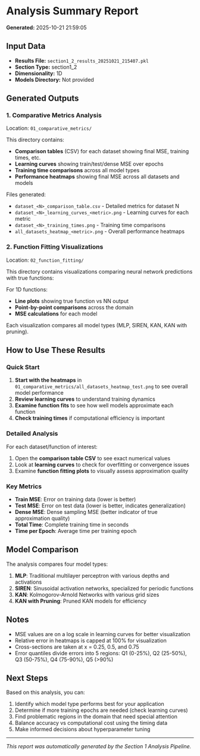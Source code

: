 # Analysis Summary Report

**Generated:** 2025-10-21 21:59:05

## Input Data

- **Results File:** `section1_2_results_20251021_215407.pkl`
- **Section Type:** section1_2
- **Dimensionality:** 1D
- **Models Directory:** Not provided

## Generated Outputs

### 1. Comparative Metrics Analysis

Location: `01_comparative_metrics/`

This directory contains:
- **Comparison tables** (CSV) for each dataset showing final MSE, training times, etc.
- **Learning curves** showing train/test/dense MSE over epochs
- **Training time comparisons** across all model types
- **Performance heatmaps** showing final MSE across all datasets and models

Files generated:
- `dataset_<N>_comparison_table.csv` - Detailed metrics for dataset N
- `dataset_<N>_learning_curves_<metric>.png` - Learning curves for each metric
- `dataset_<N>_training_times.png` - Training time comparisons
- `all_datasets_heatmap_<metric>.png` - Overall performance heatmaps

### 2. Function Fitting Visualizations

Location: `02_function_fitting/`

This directory contains visualizations comparing neural network predictions with true functions:


For 1D functions:
- **Line plots** showing true function vs NN output
- **Point-by-point comparisons** across the domain
- **MSE calculations** for each model

Each visualization compares all model types (MLP, SIREN, KAN, KAN with pruning).

## How to Use These Results

### Quick Start

1. **Start with the heatmaps** in `01_comparative_metrics/all_datasets_heatmap_test.png` to see overall model performance
2. **Review learning curves** to understand training dynamics
3. **Examine function fits** to see how well models approximate each function
4. **Check training times** if computational efficiency is important

### Detailed Analysis

For each dataset/function of interest:

1. Open the **comparison table CSV** to see exact numerical values
2. Look at **learning curves** to check for overfitting or convergence issues
3. Examine **function fitting plots** to visually assess approximation quality

### Key Metrics

- **Train MSE**: Error on training data (lower is better)
- **Test MSE**: Error on test data (lower is better, indicates generalization)
- **Dense MSE**: Dense sampling MSE (better indicator of true approximation quality)
- **Total Time**: Complete training time in seconds
- **Time per Epoch**: Average time per training epoch

## Model Comparison

The analysis compares four model types:

1. **MLP**: Traditional multilayer perceptron with various depths and activations
2. **SIREN**: Sinusoidal activation networks, specialized for periodic functions
3. **KAN**: Kolmogorov-Arnold Networks with various grid sizes
4. **KAN with Pruning**: Pruned KAN models for efficiency

## Notes

- MSE values are on a log scale in learning curves for better visualization
- Relative error in heatmaps is capped at 100% for visualization
- Cross-sections are taken at x = 0.25, 0.5, and 0.75
- Error quantiles divide errors into 5 regions: Q1 (0-25%), Q2 (25-50%), Q3 (50-75%), Q4 (75-90%), Q5 (>90%)

## Next Steps

Based on this analysis, you can:

1. Identify which model type performs best for your application
2. Determine if more training epochs are needed (check learning curves)
3. Find problematic regions in the domain that need special attention
4. Balance accuracy vs computational cost using the timing data
5. Make informed decisions about hyperparameter tuning

---

*This report was automatically generated by the Section 1 Analysis Pipeline.*
